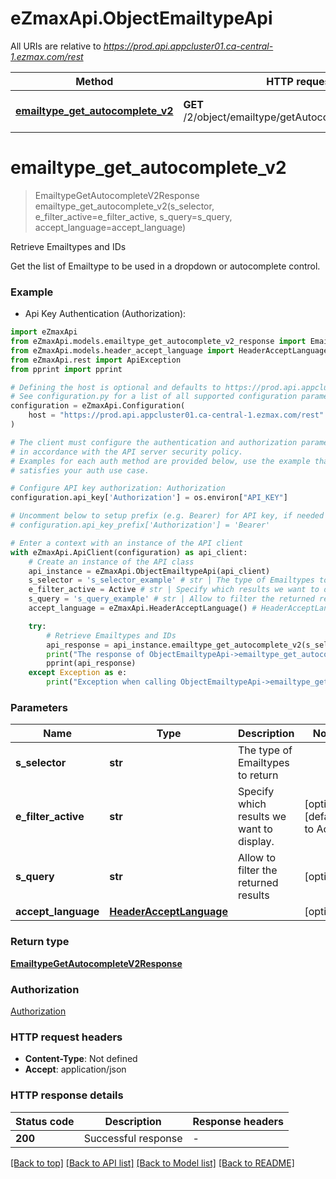# eZmaxApi.ObjectEmailtypeApi

All URIs are relative to *https://prod.api.appcluster01.ca-central-1.ezmax.com/rest*

Method | HTTP request | Description
------------- | ------------- | -------------
[**emailtype_get_autocomplete_v2**](ObjectEmailtypeApi.md#emailtype_get_autocomplete_v2) | **GET** /2/object/emailtype/getAutocomplete/{sSelector} | Retrieve Emailtypes and IDs


# **emailtype_get_autocomplete_v2**
> EmailtypeGetAutocompleteV2Response emailtype_get_autocomplete_v2(s_selector, e_filter_active=e_filter_active, s_query=s_query, accept_language=accept_language)

Retrieve Emailtypes and IDs

Get the list of Emailtype to be used in a dropdown or autocomplete control.

### Example

* Api Key Authentication (Authorization):

```python
import eZmaxApi
from eZmaxApi.models.emailtype_get_autocomplete_v2_response import EmailtypeGetAutocompleteV2Response
from eZmaxApi.models.header_accept_language import HeaderAcceptLanguage
from eZmaxApi.rest import ApiException
from pprint import pprint

# Defining the host is optional and defaults to https://prod.api.appcluster01.ca-central-1.ezmax.com/rest
# See configuration.py for a list of all supported configuration parameters.
configuration = eZmaxApi.Configuration(
    host = "https://prod.api.appcluster01.ca-central-1.ezmax.com/rest"
)

# The client must configure the authentication and authorization parameters
# in accordance with the API server security policy.
# Examples for each auth method are provided below, use the example that
# satisfies your auth use case.

# Configure API key authorization: Authorization
configuration.api_key['Authorization'] = os.environ["API_KEY"]

# Uncomment below to setup prefix (e.g. Bearer) for API key, if needed
# configuration.api_key_prefix['Authorization'] = 'Bearer'

# Enter a context with an instance of the API client
with eZmaxApi.ApiClient(configuration) as api_client:
    # Create an instance of the API class
    api_instance = eZmaxApi.ObjectEmailtypeApi(api_client)
    s_selector = 's_selector_example' # str | The type of Emailtypes to return
    e_filter_active = Active # str | Specify which results we want to display. (optional) (default to Active)
    s_query = 's_query_example' # str | Allow to filter the returned results (optional)
    accept_language = eZmaxApi.HeaderAcceptLanguage() # HeaderAcceptLanguage |  (optional)

    try:
        # Retrieve Emailtypes and IDs
        api_response = api_instance.emailtype_get_autocomplete_v2(s_selector, e_filter_active=e_filter_active, s_query=s_query, accept_language=accept_language)
        print("The response of ObjectEmailtypeApi->emailtype_get_autocomplete_v2:\n")
        pprint(api_response)
    except Exception as e:
        print("Exception when calling ObjectEmailtypeApi->emailtype_get_autocomplete_v2: %s\n" % e)
```



### Parameters


Name | Type | Description  | Notes
------------- | ------------- | ------------- | -------------
 **s_selector** | **str**| The type of Emailtypes to return | 
 **e_filter_active** | **str**| Specify which results we want to display. | [optional] [default to Active]
 **s_query** | **str**| Allow to filter the returned results | [optional] 
 **accept_language** | [**HeaderAcceptLanguage**](.md)|  | [optional] 

### Return type

[**EmailtypeGetAutocompleteV2Response**](EmailtypeGetAutocompleteV2Response.md)

### Authorization

[Authorization](../README.md#Authorization)

### HTTP request headers

 - **Content-Type**: Not defined
 - **Accept**: application/json

### HTTP response details

| Status code | Description | Response headers |
|-------------|-------------|------------------|
**200** | Successful response |  -  |

[[Back to top]](#) [[Back to API list]](../README.md#documentation-for-api-endpoints) [[Back to Model list]](../README.md#documentation-for-models) [[Back to README]](../README.md)

